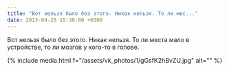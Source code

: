 ```yaml
---
title: "Вот нельзя было без этого. Никак нельзя. То ли мес..."
date: 2013-04-26 15:38:00 +0300
---
```


Вот нельзя было без этого. Никак нельзя. То ли места мало в устройстве, то ли мозгов у кого-то в голове.

{% include media.html f="/assets/vk_photos/1/gGsfK2hBvZU.jpg" alt="" %}
